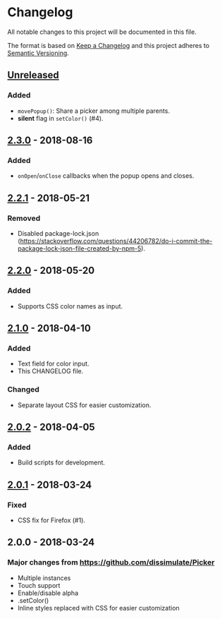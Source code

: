 # Changelog
All notable changes to this project will be documented in this file.

The format is based on [Keep a Changelog](http://keepachangelog.com/en/1.0.0/)
and this project adheres to [Semantic Versioning](http://semver.org/spec/v2.0.0.html).


## [Unreleased]
### Added
- `movePopup()`: Share a picker among multiple parents.
- **silent** flag in `setColor()` (#4).


## [2.3.0] - 2018-08-16
### Added
- `onOpen`/`onClose` callbacks when the popup opens and closes.


## [2.2.1] - 2018-05-21
### Removed
- Disabled package-lock.json (https://stackoverflow.com/questions/44206782/do-i-commit-the-package-lock-json-file-created-by-npm-5).


## [2.2.0] - 2018-05-20
### Added
- Supports CSS color names as input.


## [2.1.0] - 2018-04-10
### Added
- Text field for color input.
- This CHANGELOG file.

### Changed
- Separate layout CSS for easier customization.


## [2.0.2] - 2018-04-05
### Added
- Build scripts for development.


## [2.0.1] - 2018-03-24
### Fixed
- CSS fix for Firefox (#1).


## 2.0.0 - 2018-03-24

### Major changes from https://github.com/dissimulate/Picker
- Multiple instances
- Touch support
- Enable/disable alpha
- .setColor()
- Inline styles replaced with CSS for easier customization


[Unreleased]: https://github.com/Sphinxxxx/vanilla-picker/compare/v2.3.0...HEAD
[2.3.0]:      https://github.com/Sphinxxxx/vanilla-picker/compare/v2.2.1...v2.3.0
[2.2.1]:      https://github.com/Sphinxxxx/vanilla-picker/compare/v2.2.0...v2.2.1
[2.2.0]:      https://github.com/Sphinxxxx/vanilla-picker/compare/v2.1.0...v2.2.0
[2.1.0]:      https://github.com/Sphinxxxx/vanilla-picker/compare/v2.0.2...v2.1.0
[2.0.2]:      https://github.com/Sphinxxxx/vanilla-picker/compare/v2.0.1...v2.0.2
[2.0.1]:      https://github.com/Sphinxxxx/vanilla-picker/compare/v2.0.0...v2.0.1
